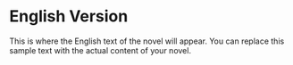 # English Version

This is where the English text of the novel will appear. You can replace this sample text with the actual content of your novel.

